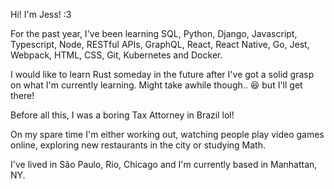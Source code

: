 Hi! I'm Jess! :3

For the past year, I've been learning SQL, Python, Django, Javascript, Typescript, Node, RESTful APIs, GraphQL, React, React Native, Go, Jest, Webpack, HTML, CSS, Git, Kubernetes and Docker.

I would like to learn Rust someday in the future after I've got a solid grasp on what I'm currently learning. Might take awhile though.. 😆 but I'll get there!

Before all this, I was a boring Tax Attorney in Brazil lol!

On my spare time I'm either working out, watching people play video games online, exploring new restaurants in the city or studying Math.

I've lived in São Paulo, Rio, Chicago and I'm currently based in Manhattan, NY.
